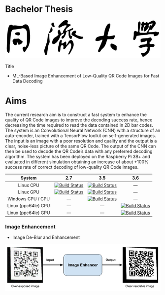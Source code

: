 # Bachelor Thesis

![Tongji logo](./Imgs/TJ.png)

Title

- ML-Based Image Enhancement of Low-Quality QR Code Images for Fast Data Decoding

# Aims

The current research aim is to construct a fast system to enhance the quality of QR Code images to improve the
decoding success rate, hence decreasing the time required to read the data contained in 2D bar
codes. The system is an Convolutional Neural Network (CNN) with a structure of an auto-encoder,
trained with a TensorFlow toolkit on self-generated images. The input is an image with a poor
resolution and quality and the output is a clear, noise-less picture of the same QR Code. The output of
the CNN can then be used to decode the QR Code’s data with any preferred decoding algorithm.
The system has been deployed on the Raspberry Pi 3B+ and evaluated in different simulation
obtaining an increase of about +100% success rate of correct decoding of low-quality QR Code
images.

|       System        |                                                                 2.7                                                                 |                                                                                                                 3.5                                                                                                                 |                                                                                                 3.6                                                                                                 |
| :-----------------: | :---------------------------------------------------------------------------------------------------------------------------------: | :---------------------------------------------------------------------------------------------------------------------------------------------------------------------------------------------------------------------------------: | :-------------------------------------------------------------------------------------------------------------------------------------------------------------------------------------------------: |
|      Linux CPU      | [![Build Status](https://ci.pytorch.org/jenkins/job/pytorch-master/badge/icon)](https://ci.pytorch.org/jenkins/job/pytorch-master/) |                                                 [![Build Status](https://ci.pytorch.org/jenkins/job/pytorch-master/badge/icon)](https://ci.pytorch.org/jenkins/job/pytorch-master/)                                                 |                                                                                         <center>—</center>                                                                                          |
|      Linux GPU      | [![Build Status](https://ci.pytorch.org/jenkins/job/pytorch-master/badge/icon)](https://ci.pytorch.org/jenkins/job/pytorch-master/) |                                                 [![Build Status](https://ci.pytorch.org/jenkins/job/pytorch-master/badge/icon)](https://ci.pytorch.org/jenkins/job/pytorch-master/)                                                 |                                                                                         <center>—</center>                                                                                          |
|  Windows CPU / GPU  |                                                         <center>—</center>                                                          | [![Build Status](https://ci.pytorch.org/jenkins/job/pytorch-builds/job/pytorch-win-ws2016-cuda9-cudnn7-py3-trigger/badge/icon)](https://ci.pytorch.org/jenkins/job/pytorch-builds/job/pytorch-win-ws2016-cuda9-cudnn7-py3-trigger/) |                                                                                         <center>—</center>                                                                                          |
| Linux (ppc64le) CPU |                                                         <center>—</center>                                                          |                                                                                                         <center>—</center>                                                                                                          |           [![Build Status](https://powerci.osuosl.org/job/pytorch-master-nightly-py3-linux-ppc64le/badge/icon)](https://powerci.osuosl.org/job/pytorch-master-nightly-py3-linux-ppc64le/)           |
| Linux (ppc64le) GPU |                                                         <center>—</center>                                                          |                                                                                                         <center>—</center>                                                                                                          | [![Build Status](https://powerci.osuosl.org/job/pytorch-linux-cuda92-cudnn7-py3-mpi-build-test-gpu/badge/icon)](https://powerci.osuosl.org/job/pytorch-linux-cuda92-cudnn7-py3-mpi-build-test-gpu/) |

### Image Enhancement

- Image De-Blur and Enhancement

![](./Imgs/Enhance.png)
